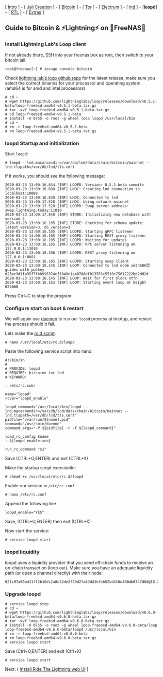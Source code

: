 [ [Intro](README.md) ] - [ [Jail Creation](freenas_1_jail_creation.md) ] - [ [Bitcoin](freenas_2_bitcoin.md) ] - [ [Tor](freenas_3_tor.md) ] - [ [Electrum](freenas_4_electrum.md) ] - [ [lnd ](freenas_5_lnd.md)] - [**loopd**] - [ [RTL](freenas_6_rtl.md) ] - [ [Extras](extras.md) ]

## Guide to ₿itcoin & ⚡Lightning️⚡ on 🦈FreeNAS🦈

### Install Lightning Lab's Loop client

If not already there, SSH into your freenas box as root, then switch to your bitcoin jail:
```
root@freenas[~] # iocage console bitcoin
```

Check [lightning lab's loop github repo](https://github.com/lightninglabs/loop/releases) for the latest release, make sure you select the correct binaries for your processor and operating system. (amd64 is for amd and intel processors)
```
# cd ~
# wget https://github.com/lightninglabs/loop/releases/download/v0.5.1-beta/loop-freebsd-amd64-v0.5.1-beta.tar.gz
# tar -xvf loop-freebsd-amd64-v0.5.1-beta.tar.gz
# cd loop-freebsd-amd64-v0.5.1-beta
# install -m 0755 -o root -g wheel loop loopd /usr/local/bin
# cd ~
# rm -r loop-freebsd-amd64-v0.5.1-beta
# rm loop-freebsd-amd64-v0.5.1-beta.tar.gz
```


### loopd Startup and initialization
Start `loopd`:
```
# loopd --lnd.macaroondir=/var/db/lnd/data/chain/bitcoin/mainnet --lnd.tlspath=/var/db/lnd/tls.cert
```
If it works, you should see the following message:
```
2020-03-23 13:00:16.634 [INF] LOOPD: Version: 0.5.1-beta commit=
2020-03-23 13:00:16.688 [INF] LNDC: Creating lnd connection to localhost:10009
2020-03-23 13:00:16.830 [INF] LNDC: Connected to lnd
2020-03-23 13:00:17.528 [INF] LNDC: Using network mainnet
2020-03-23 13:00:17.528 [INF] LOOPD: Swap server address: swap.lightning.today:11010
2020-03-23 13:00:17.848 [INF] STORE: Initializing new database with version 3
2020-03-23 13:00:18.105 [INF] STORE: Checking for schema update: latest_version=3, db_version=3
2020-03-23 13:00:18.105 [INF] LOOPD: Starting gRPC listener
2020-03-23 13:00:18.105 [INF] LOOPD: Starting REST proxy listener
2020-03-23 13:00:18.105 [INF] LOOPD: Waiting for updates
2020-03-23 13:00:18.105 [INF] LOOPD: RPC server listening on 127.0.0.1:11010
2020-03-23 13:00:18.106 [INF] LOOPD: REST proxy listening on 127.0.0.1:8081
2020-03-23 13:00:18.105 [INF] LOOPD: Starting swap client
2020-03-23 13:00:18.145 [INF] LOOP: Connected to lnd node seth586😈guides with pubkey 023ec3d1fa35f7fb8996374cf1848c1a40788df013551c5510c75617222bd2dd2d
2020-03-23 13:00:18.145 [INF] LOOP: Wait for first block ntfn
2020-03-23 13:00:18.163 [INF] LOOP: Starting event loop at height 622668
```
Press Ctrl+C to stop the program.

### Configure start on boot & restart

We will again use [daemon](https://www.freebsd.org/cgi/man.cgi?query=daemon) to run our `loopd` process at bootup, and restart the process should it fail.

Lets make the [rc.d script](https://www.freebsd.org/doc/en/articles/rc-scripting/):
```
# nano /usr/local/etc/rc.d/loopd
```
Paste the following service script into nano:
```
#!/bin/sh
#
# PROVIDE: loopd
# REQUIRE: bitcoind tor lnd
# KEYWORD:

. /etc/rc.subr

name="loopd"
rcvar="loopd_enable"

loopd_command="/usr/local/bin/loopd --lnd.macaroondir=/var/db/lnd/data/chain/bitcoin/mainnet --lnd.tlspath=/var/db/lnd/tls.cert"
pidfile="/var/run/${name}.pid"
command="/usr/sbin/daemon"
command_args="-P ${pidfile} -r -f ${loopd_command}"

load_rc_config $name
: ${loopd_enable:=no}

run_rc_command "$1"
```
Save (CTRL+O,ENTER) and exit (CTRL+X)

Make the startup script executable:
```
# chmod +x /usr/local/etc/rc.d/loopd
```

Enable our service in `/etc/rc.conf`
```
# nano /etc/rc.conf
```
Append the following line
```
loopd_enable="YES"
```
Save, (CTRL+O,ENTER) then exit (CTRL+X)

Now start the service:
```
# service loopd start
```
### loopd liquidity
loopd uses a liquidity provider that you send off-chain funds to receive an on-chain transaction (loop out). Make sure you have an adequate liquidity path (or open a channel directly) with their node:
```
021c97a90a411ff2b10dc2a8e32de2f29d2fa49d41bfbb52bd416e460db0747d0d@18.224.56.146:9735
```

### Upgrade loopd
```
# service loopd stop
# cd ~
# wget https://github.com/lightninglabs/loop/releases/download/v0.6.0-beta/loop-freebsd-amd64-v0.6.0-beta.tar.gz
# tar -xvf loop-freebsd-amd64-v0.6.0-beta.tar.gz
# install -m 0755 -o root -g wheel loop-freebsd-amd64-v0.6.0-beta/loop loop-freebsd-amd64-v0.6.0-beta/loopd /usr/local/bin
# rm -r loop-freebsd-amd64-v0.6.0-beta
# rm loop-freebsd-amd64-v0.6.0-beta.tar.gz
# service loopd start
```
Save (Ctrl+O,ENTER) and exit (Ctrl+X)

```
# service loopd start
```

Next: { [Install Ride The Lightning web UI](freenas_6_rtl.md) ]

